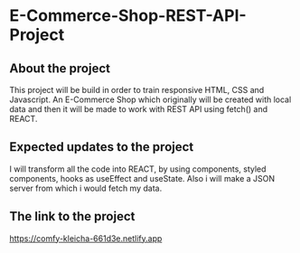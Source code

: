 # E-Commerce-Shop-REST-API-Project

## About the project

This project will be build in order to train responsive HTML, CSS and Javascript. 
An E-Commerce Shop which originally will be created with local data and then it will
be made to work with REST API using fetch() and REACT.

## Expected updates to the project

I will transform all the code into REACT, by using components, styled components, hooks as useEffect and useState. 
Also i will make a JSON server from which i would fetch my data.

## The link to the project

https://comfy-kleicha-661d3e.netlify.app
